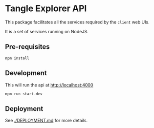 # Tangle Explorer API

This package facilitates all the services required by the `client` web UIs.

It is a set of services running on NodeJS.

## Pre-requisites

```shell
npm install
```

## Development

This will run the api at <http://localhost:4000>

```shell
npm run start-dev
```

## Deployment

See [./DEPLOYMENT.md](./DEPLOYMENT.md) for more details.
